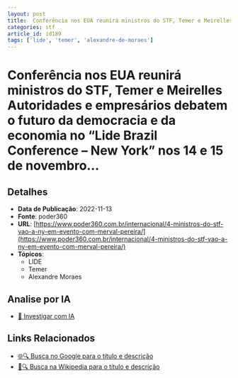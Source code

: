 ```yaml
---
layout: post
title:  Conferência nos EUA reunirá ministros do STF, Temer e Meirelles Autoridades e empresários debatem o futuro da democracia e da economia no “Lide Brazil Conference – New York” nos 14 e 15 de novembro...
categories: stf
article_id: id189
tags: ['lide', 'temer', 'alexandre-de-moraes']
---
```


# Conferência nos EUA reunirá ministros do STF, Temer e Meirelles Autoridades e empresários debatem o futuro da democracia e da economia no “Lide Brazil Conference – New York” nos 14 e 15 de novembro...

## Detalhes
- **Data de Publicação**: 2022-11-13
- **Fonte**: poder360
- **URL**: [https://www.poder360.com.br/internacional/4-ministros-do-stf-vao-a-ny-em-evento-com-merval-pereira/](https://www.poder360.com.br/internacional/4-ministros-do-stf-vao-a-ny-em-evento-com-merval-pereira/)
- **Tópicos**:
  - LIDE
  - Temer
  - Alexandre Moraes

## Analise por IA
- [🤖 Investigar com IA](https://www.perplexity.ai/search?q=%22not%C3%ADcia%20artigo%20Brasil%22%20Confer%C3%AAncia%20nos%20EUA%20reunir%C3%A1%20ministros%20do%20STF%2C%20Temer%20e%20Meirelles%20Autoridades%20e%20empres%C3%A1rios%20debatem%20o%20futuro%20da%20democracia%20e%20da%20economia%20no%20%E2%80%9CLide%20Brazil%20Conference%20%E2%80%93%20New%20York%E2%80%9D%20nos%2014%20e%2015%20de%20novembro...%20poder360%202022-11-13)

## Links Relacionados
- [🌐🔍 Busca no Google para o título e descrição](https://www.google.com/search?q=%22not%C3%ADcia%20artigo%20Brasil%22%20Confer%C3%AAncia%20nos%20EUA%20reunir%C3%A1%20ministros%20do%20STF%2C%20Temer%20e%20Meirelles%20Autoridades%20e%20empres%C3%A1rios%20debatem%20o%20futuro%20da%20democracia%20e%20da%20economia%20no%20%E2%80%9CLide%20Brazil%20Conference%20%E2%80%93%20New%20York%E2%80%9D%20nos%2014%20e%2015%20de%20novembro...%20poder360%202022-11-13)
- [📖🔍 Busca na Wikipedia para o título e descrição](https://pt.wikipedia.org/w/index.php?search=%22not%C3%ADcia%20artigo%20Brasil%22%20Confer%C3%AAncia%20nos%20EUA%20reunir%C3%A1%20ministros%20do%20STF%2C%20Temer%20e%20Meirelles%20Autoridades%20e%20empres%C3%A1rios%20debatem%20o%20futuro%20da%20democracia%20e%20da%20economia%20no%20%E2%80%9CLide%20Brazil%20Conference%20%E2%80%93%20New%20York%E2%80%9D%20nos%2014%20e%2015%20de%20novembro...%20poder360%202022-11-13)

